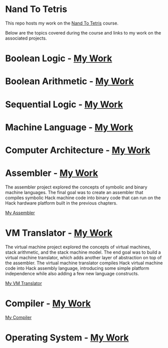 # Nand To Tetris

This repo hosts my work on the [Nand To Tetris](https://www.nand2tetris.org/) course.

Below are the topics covered during the course and links to my work on the associated projects.

# Boolean Logic - [My Work](01/)

# Boolean Arithmetic - [My Work](02/)

# Sequential Logic - [My Work](03/)

# Machine Language - [My Work](04/)

# Computer Architecture - [My Work](05/)

# Assembler - [My Work](assembler/)

The assembler project explored the concepts of symbolic and binary machine languages.
The final goal was to create an assembler that compiles symbolic Hack machine code into
binary code that can run on the Hack hardware platform built in the previous chapters.

[My Assembler](assembler/)

# VM Translator - [My Work](vm_translator/)

The virtual machine project explored the concepts of virtual machines, stack arithmetic, and the stack machine model. The end goal was to build a virtual machine translator, which adds another layer of abstraction on top of the assembler. The virtual machine translator compiles Hack virtual machine code into Hack assembly language, introducing some simple platform independence while also adding a few new language constructs.

[My VM Translator](vm_translator/)

# Compiler - [My Work](compiler/)

[My Compiler](compiler/)

# Operating System - [My Work](jack_os/)
